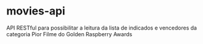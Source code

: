 # movies-api
API RESTful para possibilitar a leitura da lista de indicados e vencedores da categoria Pior Filme do Golden Raspberry Awards
